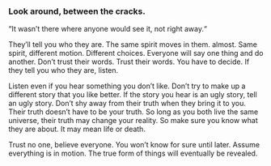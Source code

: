 ### Look around, between the cracks.

“It wasn’t there where anyone would see it, not right away.“

They’ll tell you who they are. The same spirit moves in them. almost. Same spirit, different motion. Different choices. Everyone will say one thing and do another. Don’t trust their words. Trust their words. You have to decide. If they tell you who they are, listen.

Listen even if you hear something you don’t like. Don’t try to make up a different story that you like better. If the story you hear is an ugly story, tell an ugly story. Don’t shy away from their truth when they bring it to you. Their truth doesn’t have to be your truth. So long as you both live the same universe, their truth may change your reality. So make sure you know what they are about. It may mean life or death.

Trust no one, believe everyone. You won’t know for sure until later. Assume everything is in motion. The true form of things will eventually be revealed. 